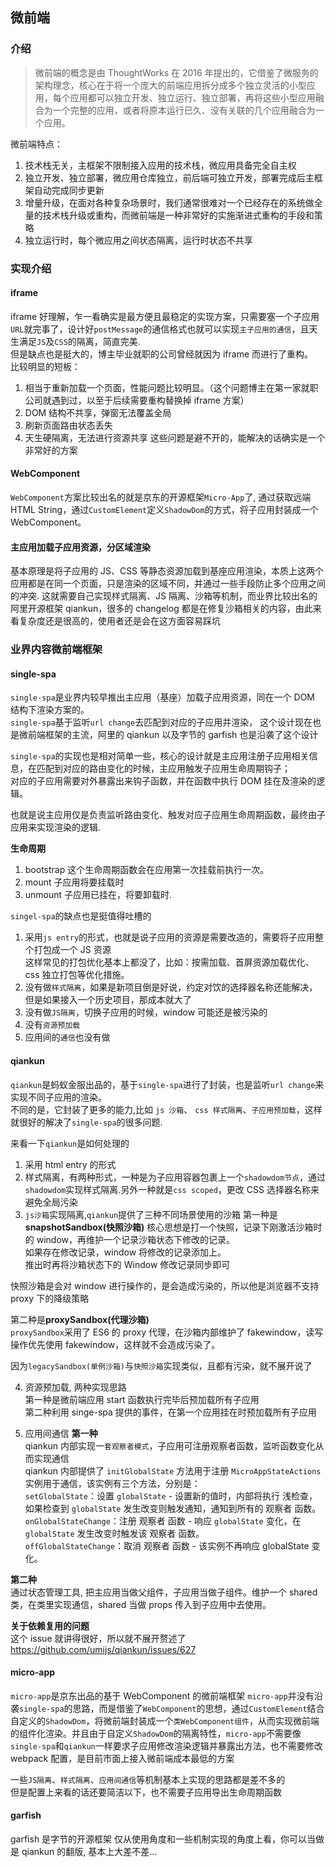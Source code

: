 ## 微前端

### 介绍

> 微前端的概念是由 ThoughtWorks 在 2016 年提出的，它借鉴了微服务的架构理念，核心在于将一个庞大的前端应用拆分成多个独立灵活的小型应用，每个应用都可以独立开发、独立运行、独立部署，再将这些小型应用融合为一个完整的应用，或者将原本运行已久、没有关联的几个应用融合为一个应用。

微前端特点：

1. 技术栈无关，主框架不限制接入应用的技术栈，微应用具备完全自主权
2. 独立开发、独立部署，微应用仓库独立，前后端可独立开发，部署完成后主框架自动完成同步更新
3. 增量升级，在面对各种复杂场景时，我们通常很难对一个已经存在的系统做全量的技术栈升级或重构，而微前端是一种非常好的实施渐进式重构的手段和策略
4. 独立运行时，每个微应用之间状态隔离，运行时状态不共享

### 实现介绍

#### iframe

iframe 好理解，乍一看确实是最方便且最稳定的实现方案，只需要塞一个子应用`URL`就完事了，设计好`postMessage`的通信格式也就可以实现`主子应用的通信`，且天生满足`JS`及`CSS`的隔离，简直完美.  
但是缺点也是挺大的，博主毕业就职的公司曾经就因为 iframe 而进行了重构。  
比较明显的短板：

1. 相当于重新加载一个页面，性能问题比较明显。（这个问题博主在第一家就职公司就遇到过，以至于后续需要重构替换掉 iframe 方案）
2. DOM 结构不共享，弹窗无法覆盖全局
3. 刷新页面路由状态丢失
4. 天生硬隔离，无法进行资源共享
   这些问题是避不开的，能解决的话确实是一个非常好的方案

#### WebComponent

`WebComponent`方案比较出名的就是京东的开源框架`Micro-App`了, 通过获取远端 HTML String，通过`CustomElement`定义`ShadowDom`的方式，将子应用封装成一个 WebComponent。

#### 主应用加载子应用资源，分区域渲染

基本原理是将子应用的 JS、CSS 等静态资源加载到基座应用渲染，本质上这两个应用都是在同一个页面，只是渲染的区域不同，并通过一些手段防止多个应用之间的冲突.
这就需要自己实现样式隔离、JS 隔离、沙箱等机制，而业界比较出名的阿里开源框架 qiankun，很多的 changelog 都是在修复沙箱相关的内容，由此来看复杂度还是很高的，使用者还是会在这方面容易踩坑

### 业界内容微前端框架

#### single-spa

`single-spa`是业界内较早推出主应用（基座）加载子应用资源，同在一个 DOM 结构下渲染方案的。  
`single-spa`基于监听`url change`去匹配到对应的子应用并渲染， 这个设计现在也是微前端框架的主流，阿里的 qiankun 以及字节的 garfish 也是沿袭了这个设计

`single-spa`的实现也是相对简单一些，核心的设计就是主应用注册子应用相关信息，在匹配到对应的路由变化的时候，主应用触发子应用生命周期钩子；  
对应的子应用需要对外暴露出来钩子函数，并在函数中执行 DOM 挂在及渲染的逻辑。

也就是说主应用仅是负责监听路由变化、触发对应子应用生命周期函数，最终由子应用来实现渲染的逻辑.

**生命周期**

1. bootstrap 这个生命周期函数会在应用第一次挂载前执行一次。
2. mount 子应用将要挂载时
3. unmount 子应用已挂在，将要卸载时.

`singel-spa`的缺点也是挺值得吐槽的

1. 采用`js entry`的形式，也就是说子应用的资源是需要改造的，需要将子应用整个打包成一个 JS 资源  
   这样常见的打包优化基本上都没了，比如：按需加载、首屏资源加载优化、css 独立打包等优化措施。
2. 没有做`样式隔离`，如果是新项目倒是好说，约定对饮的选择器名称还能解决，但是如果接入一个历史项目，那成本就大了
3. 没有做`JS隔离`，切换子应用的时候，window 可能还是被污染的
4. 没有`资源预加载`
5. 应用间的`通信`也没有做

#### qiankun

`qiankun`是蚂蚁金服出品的，基于`single-spa`进行了封装，也是监听`url change`来实现不同子应用的渲染。  
不同的是，它封装了更多的能力,比如 `js 沙箱`、 `css 样式隔离`、`子应用预加载`，这样就很好的解决了`single-spa`的很多问题.

来看一下`qiankun`是如何处理的

1. 采用 html entry 的形式
2. 样式隔离，有两种形式，一种是为子应用容器包裹上一个`shadowdom节点`，通过`shadowdom`实现样式隔离.另外一种就是`css scoped`，更改 CSS 选择器名称来避免全局污染
3. `js沙箱`实现隔离,`qiankun`提供了三种不同场景使用的沙箱
   第一种是**snapshotSandbox(快照沙箱)**
   核心思想是打一个快照，记录下刚激活沙箱时的 window，再维护一个记录沙箱状态下修改的记录。  
   如果存在修改记录，window 将修改的记录添加上。  
   推出时再将沙箱状态下的 Window 修改记录同步即可

快照沙箱是会对 window 进行操作的，是会造成污染的，所以他是浏览器不支持 proxy 下的降级策略

第二种是**proxySandbox(代理沙箱)**  
`proxySandbox`采用了 ES6 的 proxy 代理，在沙箱内部维护了 fakewindow，读写操作优先使用 fakewindow，这样就不会造成污染了。

因为`legacySandbox(单例沙箱)`与`快照沙箱`实现类似，且都有污染，就不展开说了

4. 资源预加载, 两种实现思路  
   第一种是微前端应用 start 函数执行完毕后预加载所有子应用  
   第二种利用 singe-spa 提供的事件，在第一个应用挂在时预加载所有子应用

5. 应用间通信
   **第一种**  
   qiankun 内部实现一`套观察者模式`，子应用可注册观察者函数，监听函数变化从而实现通信  
   qiankun 内部提供了 `initGlobalState` 方法用于注册 `MicroAppStateActions` 实例用于通信，该实例有三个方法，分别是：  
   `setGlobalState`：设置 `globalState` - 设置新的值时，内部将执行 浅检查，如果检查到 `globalState` 发生改变则触发通知，通知到所有的 观察者 函数。  
   `onGlobalStateChange`：注册 观察者 函数 - 响应 `globalState` 变化，在 `globalState` 发生改变时触发该 观察者 函数。  
   `offGlobalStateChange`：取消 观察者 函数 - 该实例不再响应 globalState 变化。

**第二种**  
通过状态管理工具, 把主应用当做父组件，子应用当做子组件。维护一个 shared 类，在类里实现通信，shared 当做 props 传入到子应用中去使用。

**关于依赖复用的问题**  
这个 issue 就讲得很好，所以就不展开赘述了  
https://github.com/umijs/qiankun/issues/627

#### micro-app

`micro-app`是京东出品的基于 WebComponent 的微前端框架
`micro-app`并没有沿袭`single-spa`的思路，而是借鉴了`WebComponent`的思想，通过`CustomElement`结合自定义的`ShadowDom`，将微前端封装成一个`类WebComponent组件`，从而实现微前端的组件化渲染。并且由于自定义`ShadowDom`的隔离特性，`micro-app`不需要像`single-spa`和`qiankun`一样要求子应用修改渲染逻辑并暴露出方法，也不需要修改 webpack 配置，是目前市面上接入微前端成本最低的方案

一些`JS隔离`、`样式隔离`、`应用间通信`等机制基本上实现的思路都是差不多的  
但是配置上来看的话还要简洁以下，也不需要子应用导出生命周期函数

#### garfish

garfish 是字节的开源框架
仅从使用角度和一些机制实现的角度上看，你可以当做是 qiankun 的翻版, 基本上大差不差...
